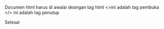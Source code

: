 Documen html harus di awalai deangan tag html
<>ini adalah tag pembuka
</> ini adalah tag penutup

Selesai